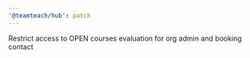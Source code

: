 ```yaml
---
'@teamteach/hub': patch
---
```


Restrict access to OPEN courses evaluation for org admin and booking contact

